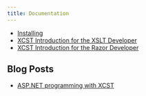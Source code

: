 ```yaml
---
title: Documentation
---
```


- [Installing](installing.html)
- [XCST Introduction for the XSLT Developer](intro-for-xslt-dev.html)
- [XCST Introduction for the Razor Developer](intro-for-razor-dev.html)

Blog Posts
----------
- [ASP.NET programming with XCST](/2016/04/aspnet-programming-with-xcst.html)
